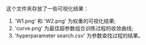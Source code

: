这个文件夹存放了一些可视化结果：
1. 'W1.png' 和 'W2.png' 为权重的可视化结果;
2. 'curve.png' 为最佳超参数组合训练过程的收敛曲线;
3. 'hyperparameter search.csv' 为参数查找过程的结果。
